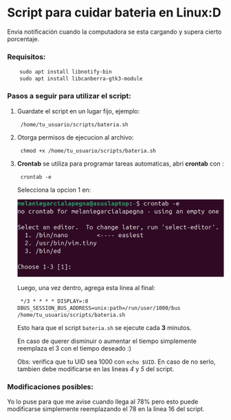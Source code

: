 # Script para cuidar bateria en Linux:D
Envia notificación cuando la computadora se esta cargando y supera cierto porcentaje.

### Requisitos:

        sudo apt install libnotify-bin
        sudo apt install libcanberra-gtk3-module

### Pasos a seguir para utilizar el script:

1. Guardate el script en un lugar fijo, ejemplo:
    
        /home/tu_usuario/scripts/bateria.sh

2. Otorga permisos de ejecucion al archivo:

        chmod +x /home/tu_usuario/scripts/bateria.sh

3. **Crontab** se utiliza para programar tareas automaticas, abri **crontab** con :  

        
        crontab -e

    Selecciona la opcion 1 en:

    ![terminal](Extra/image.png)

    Luego, una vez dentro, agrega esta linea al final:

        */3 * * * * DISPLAY=:0 DBUS_SESSION_BUS_ADDRESS=unix:path=/run/user/1000/bus /home/tu_usuario/scripts/bateria.sh


    Esto hara que el script ``bateria.sh`` se ejecute cada **3** minutos.

   En caso de querer disminuir o aumentar el tiempo simplemente reemplaza el 3 con el tiempo deseado :)
   
    Obs: verifica que tu UID sea 1000 con ``echo $UID``.
    En caso de no serlo, tambien debe modificarse en las lineas *4* y *5* del script.

### Modificaciones posibles:
Yo lo puse para que me avise cuando llega al 78% pero esto puede modificarse simplemente reemplazando el 78 en la linea 16 del script.






